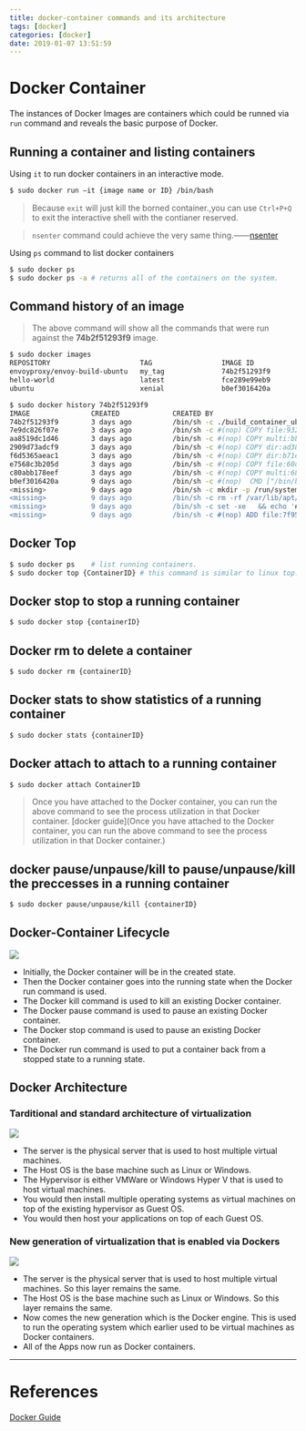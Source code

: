 ```yaml
---
title: docker-container commands and its architecture
tags: [docker]
categories: [docker]
date: 2019-01-07 13:51:59
---
```


# Docker Container

The instances of Docker Images are containers which could be runned via `run` command and reveals the basic purpose of Docker.

## Running a container and listing containers

Using `it` to run docker containers in an interactive mode.

```bash
$ sudo docker run –it {image name or ID} /bin/bash 
```

> Because `exit` will just kill the borned container.,you can use `Ctrl+P+Q` to exit the interactive shell with the contianer reserved. 

> `nsenter` command could achieve the very same thing.——[nsenter](https://hub.docker.com/r/jpetazzo/nsenter/dockerfile/)

Using `ps` command to list docker containers

```bash
$ sudo docker ps
$ sudo docker ps -a	# returns all of the containers on the system.
```

<!-- more -->

## Command history of an image

> The above command will show all the commands that were run against the **74b2f51293f9** image.

```bash
$ sudo docker images 
REPOSITORY                      TAG                 IMAGE ID            CREATED             SIZE
envoyproxy/envoy-build-ubuntu   my_tag              74b2f51293f9        3 days ago          3.12GB
hello-world                     latest              fce289e99eb9        6 days ago          1.84kB
ubuntu                          xenial              b0ef3016420a        9 days ago          117MB

$ sudo docker history 74b2f51293f9
IMAGE               CREATED             CREATED BY                                      SIZE                COMMENT
74b2f51293f9        3 days ago          /bin/sh -c ./build_container_ubuntu.sh          3GB                 
7e9dc826f07e        3 days ago          /bin/sh -c #(nop) COPY file:9326d4a60f409f2a…   1.16kB              
aa8519dc1d46        3 days ago          /bin/sh -c #(nop) COPY multi:bb2b042aef38ecd…   10kB                
2909d73adcf9        3 days ago          /bin/sh -c #(nop) COPY dir:ad387371ef9352f92…   119kB               
f6d5365aeac1        3 days ago          /bin/sh -c #(nop) COPY dir:b71e9522a30046ee6…   1.06MB              
e7568c3b205d        3 days ago          /bin/sh -c #(nop) COPY file:60d95c86360ded7b…   432B                
c80abb178eef        3 days ago          /bin/sh -c #(nop) COPY multi:681cbdd7f492ada…   5.15kB              
b0ef3016420a        9 days ago          /bin/sh -c #(nop)  CMD ["/bin/bash"]            0B                  
<missing>           9 days ago          /bin/sh -c mkdir -p /run/systemd && echo 'do…   7B                  
<missing>           9 days ago          /bin/sh -c rm -rf /var/lib/apt/lists/*          0B                  
<missing>           9 days ago          /bin/sh -c set -xe   && echo '#!/bin/sh' > /…   745B                
<missing>           9 days ago          /bin/sh -c #(nop) ADD file:7f95be7c8278786d5…   117MB 
```

## Docker Top

```bash
$ sudo docker ps	# list running containers.
$ sudo docker top {ContainerID}	# this command is similar to linux top.
```

## Docker stop to stop a running container

```bash
$ sudo docker stop {containerID}
```

## Docker rm to delete a container

```bash
$ sudo docker rm {containerID}
```

## Docker stats to show statistics of a running container

```bash
$ sudo docker stats {containerID}
```

## Docker attach to attach to a running container

```bash
$ sudo docker attach ContainerID
```

> Once you have attached to the Docker container, you can run the above command to see the process utilization in that Docker container. [docker guide](Once you have attached to the Docker container, you can run the above command to see the process utilization in that Docker container.)

## docker pause/unpause/kill to pause/unpause/kill the preccesses in a running container

```bash
$ sudo docker pause/unpause/kill {containerID}
```

## Docker-Container Lifecycle

![](/images/docker/container-lifecycle.jpg)

- Initially, the Docker container will be in the created state.
- Then the Docker container goes into the running state when the Docker run command is used.
- The Docker kill command is used to kill an existing Docker container.
- The Docker pause command is used to pause an existing Docker container.
- The Docker stop command is used to pause an existing Docker container.
- The Docker run command is used to put a container back from a stopped state to a running state.

## Docker Architecture

### Tarditional and standard architecture of virtualization

![](/images/docker/architecture.jpg)

- The server is the physical server that is used to host multiple virtual machines.
- The Host OS is the base machine such as Linux or Windows.
- The Hypervisor is either VMWare or Windows Hyper V that is used to host virtual machines.
- You would then install multiple operating systems as virtual machines on top of the existing hypervisor as Guest OS.
- You would then host your applications on top of each Guest OS.

### New generation of virtualization that is enabled via Dockers

![](/images/docker/architecture-docker.jpg)

- The server is the physical server that is used to host multiple virtual machines. So this layer remains the same.
- The Host OS is the base machine such as Linux or Windows. So this layer remains the same.
- Now comes the new generation which is the Docker engine. This is used to run the operating system which earlier used to be virtual machines as Docker containers.
- All of the Apps now run as Docker containers.

---------------------

# References

[Docker Guide](https://www.tutorialspoint.com/docker/docker_quick_guide.htm)
